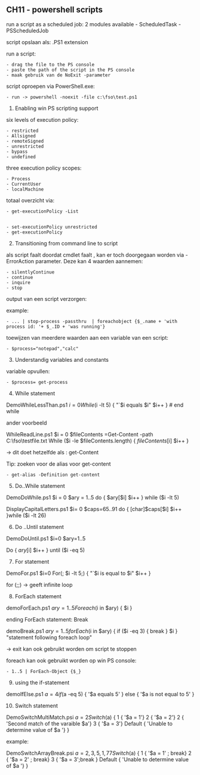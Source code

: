 ## CH11 - powershell scripts

run a script as a scheduled job: 2 modules available
	- ScheduledTask
	- PSScheduledJob

script opslaan als: .PS1 extension

run a script:

	- drag the file to the PS console
	- paste the path of the script in the PS console
	- maak gebruik van de NoExit -parameter

script oproepen via PowerShell.exe:

	- run -> powershell -noexit -file c:\fso\test.ps1

1. Enabling win PS scripting support

 six levels of execution policy:
    
    - restricted
    - Allsigned
    - remoteSigned
    - unrestricted
    - bypass
    - undefined

three execution policy scopes:

	- Process
	- CurrentUser
 	- localMachine

totaal overzicht via:

	- get-executionPolicy -List

    
    - set-executionPolicy unrestricted
    - get-executionPolicy

2. Transitioning from command line to script

als script faalt doordat cmdlet faalt , kan er toch doorgegaan worden via -ErrorAction parameter. Deze kan 4 waarden aannemen:

	- silentlyContinue
	- continue
	- inquire
	- stop

output van een script verzorgen:

example:

	- ... | stop-process -passthru  | foreachobject {$_.name + 'with process id: '+ $_.ID + 'was running'}

toewijzen van meerdere waarden aan een variable van een script:

	- $process="notepad","calc"

3. Understandig variables and constants

variable opvullen:

	- $process= get-process

4. While statement

DemoWhileLessThan.ps1
$i=0
While ($i -lt 5)
{
	"`$i equals $i"
	$i++
}	 # end while

ander voorbeeld

WhileReadLine.ps1
$i = 0
$fileContents =Get-Content -path C:\fso\testfile.txt
While ($i -le $fileContents.length)
{
	$fileContents[$i]
	$i++
}

-> dit doet hetzelfde als : get-Content

Tip: zoeken voor de alias voor get-content

	- get-alias -Definition get-content

5. Do..While statement

DemoDoWhile.ps1
$i = 0
$ary = 1..5
do 
{
	$ary[$i]
	$i++
} while ($i -lt 5)

DisplayCapitalLetters.ps1
$i= 0
$caps=65..91
do
{
	[char]$caps[$i]
	$i++
}while ($i -lt 26)

6. Do ..Until statement

DemoDoUntil.ps1
$i=0
$ary=1..5

Do
{
	$ary[$i]
	$i++
} until ($i -eq 5)

7. For statement

DemoFor.ps1
$i=0
For(; $i -lt 5;)
{
	"`$i is equal to $i"
	$i++
}

for (;;) -> geeft infinite loop

8. ForEach statement

demoForEach.ps1
$ary=1..5
Foreach ($i in $ary)
{
	$i
}

ending ForEach statement: Break

demoBreak.ps1
$ary=1..5
forEach($i in $ary)
{
	if ($i -eq 3) {	break }
	$i
}
"statement following foreach loop"

-> exit kan ook gebruikt worden om script te stoppen

foreach kan ook gebruikt worden op win PS console:

	- 1..5 | ForEach-Object {$_}

9. using the if-statement

demoIfElse.ps1
$a=4
if ($a -eq 5)
{
	'$a equals 5'
}
else
{
	'$a is not equal to 5'
}

10. Switch statement

DemoSwitchMultiMatch.psi
$a=2
Switch ($a)
{
1 { '$a = 1'}
2 { '$a = 2'}
2 { 'Second match of the varaible $a'}
3 { '$a = 3'}
Default { 'Unable to determine value of $a '}
}

example:

DemoSwitchArrayBreak.psi
$a=2,3,5,1,77
Switch ($a)
{
1 { '$a = 1' ; break}
2 { '$a = 2' ; break}
3 { '$a = 3';break }
Default { 'Unable to determine value of $a '}
}
